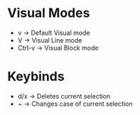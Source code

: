 # Visual Modes
- v -> Default Visual mode
- V -> Visual Line mode
- Ctrl-v -> Visual Block mode

# Keybinds
- d/x -> Deletes current selection
- ~ -> Changes case of current selection